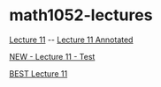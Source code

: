 # math1052-lectures

[Lecture 11](./lecture11/1052-lecture11-wi25.html) -- [Lecture 11 Annotated](./lecture11/1052-lecture11-wi25-annotated.html)

[NEW - Lecture 11 - Test](./lecture11/1052-lecture11-wi25-new_test.html)

[BEST Lecture 11](./lecture11/1052-lecture11-LM_multiple_regression.html)
